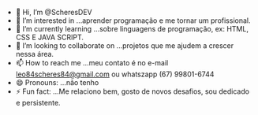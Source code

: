 - 👋 Hi, I’m @ScheresDEV
- 👀 I’m interested in ...aprender programação e me tornar um profissional.
- 🌱 I’m currently learning ...sobre linguagens de programação, ex: HTML, CSS E JAVA SCRIPT.
- 💞️ I’m looking to collaborate on ...projetos que me ajudem a crescer nessa área.
- 📫 How to reach me ...meu contato é no e-mail leo84scheres84@gmail.com ou whatszapp (67) 99801-6744
- 😄 Pronouns: ...não tenho
- ⚡ Fun fact: ...Me relaciono bem, gosto de novos desafios, sou dedicado e persistente.

<!---
ScheresDEV/ScheresDEV is a ✨ special ✨ repository because its `README.md` (this file) appears on your GitHub profile.
You can click the Preview link to take a look at your changes.
--->
